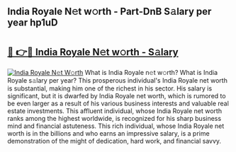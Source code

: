 ## India Royale N𝚎t w𝚘rth - Part-DnB S𝚊lary per year hp1uD

# <h2><a href="http://gc418at.nevu.top/?p=India+Royale">🔗 👉🔴 India Royale N𝚎t w𝚘rth - S𝚊lary</a></h2>

[![India Royale N𝚎t W𝚘rth](https://i.imgur.com/Oavwk0R.jpeg)](http://gc418at.nevu.top/?p=India+Royale)
What is India Royale n𝚎t w𝚘rth? What is India Royale s𝚊lary per year?
This prosperous individual's India Royale net worth is substantial, making him one of the richest in his sector. His salary is significant, but it is dwarfed by India Royale net worth, which is rumored to be even larger as a result of his various business interests and valuable real estate investments. This affluent individual, whose India Royale net worth ranks among the highest worldwide, is recognized for his sharp business mind and financial astuteness. This rich individual, whose India Royale net worth is in the billions and who earns an impressive salary, is a prime demonstration of the might of dedication, hard work, and financial savvy.
